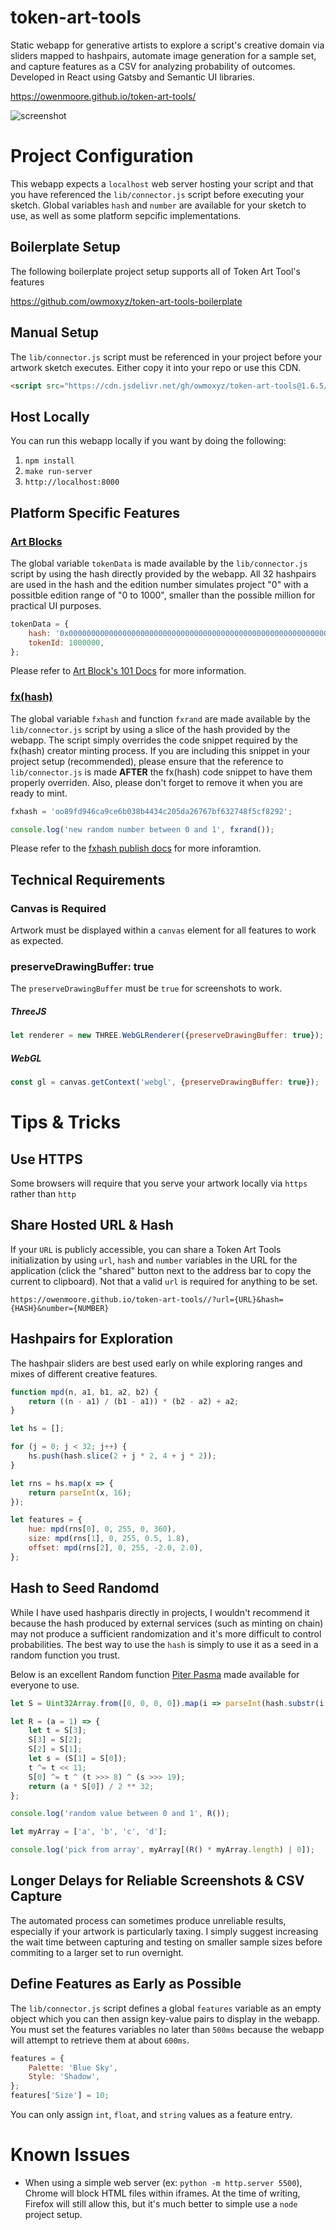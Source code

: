 # token-art-tools

Static webapp for generative artists to explore a script's creative domain via sliders mapped to hashpairs, automate image generation for a sample set, and capture features as a CSV for analyzing probability of outcomes. Developed in React using Gatsby and Semantic UI libraries.

https://owenmoore.github.io/token-art-tools/

![screenshot](assets/preview.jpg)

# Project Configuration

This webapp expects a `localhost` web server hosting your script and that you have referenced the `lib/connector.js` script before executing your sketch. Global variables `hash` and `number` are available for your sketch to use, as well as some platform sepcific implementations.

## Boilerplate Setup

The following boilerplate project setup supports all of Token Art Tool's features

https://github.com/owmoxyz/token-art-tools-boilerplate

## Manual Setup

The `lib/connector.js` script must be referenced in your project before your artwork sketch executes. Either copy it into your repo or use this CDN.

```html
<script src="https://cdn.jsdelivr.net/gh/owmoxyz/token-art-tools@1.6.5/lib/connector.js"></script>
```

## Host Locally

You can run this webapp locally if you want by doing the following:

1. `npm install`
2. `make run-server`
3. `http://localhost:8000`

## Platform Specific Features

### [Art Blocks](https://www.artblocks.io)

The global variable `tokenData` is made available by the `lib/connector.js` script by using the hash directly provided by the webapp. All 32 hashpairs are used in the hash and the edition number simulates project "0" with a possitble edition range of "0 to 1000", smaller than the possible million for practical UI purposes.

```js
tokenData = {
    hash: '0x0000000000000000000000000000000000000000000000000000000000000000',
    tokenId: 1000000,
};
```

Please refer to [Art Block's 101 Docs](https://docs.artblocks.io/creator-docs/creator-onboarding/readme/) for more information.

### [fx(hash)](https://www.fxhash.xyz)

The global variable `fxhash` and function `fxrand` are made available by the `lib/connector.js` script by using a slice of the hash provided by the webapp. The script simply overrides the code snippet required by the fx(hash) creator minting process. If you are including this snippet in your project setup (recommended), please ensure that the reference to `lib/connector.js` is made **AFTER** the fx(hash) code snippet to have them properly overriden. Also, please don't forget to remove it when you are ready to mint.

```js
fxhash = 'oo89fd946ca9ce6b038b4434c205da26767bf632748f5cf8292';

console.log('new random number between 0 and 1', fxrand());
```

Please refer to the [fxhash publish docs](https://www.fxhash.xyz/doc/artist/guide-publish-generative-token) for more inforamtion.

## Technical Requirements

### Canvas is Required

Artwork must be displayed within a `canvas` element for all features to work as expected.

### preserveDrawingBuffer: true

The `preserveDrawingBuffer` must be `true` for screenshots to work.

##### ThreeJS

```javascript
let renderer = new THREE.WebGLRenderer({preserveDrawingBuffer: true});
```

##### WebGL

```javascript
const gl = canvas.getContext('webgl', {preserveDrawingBuffer: true});
```

# Tips & Tricks

## Use HTTPS

Some browsers will require that you serve your artwork locally via `https` rather than `http`

## Share Hosted URL & Hash

If your `URL` is publicly accessible, you can share a Token Art Tools initialization by using `url`, `hash` and `number` variables in the URL for the application (click the "shared" button next to the address bar to copy the current to clipboard). Not that a valid `url` is required for anything to be set.

`https://owenmoore.github.io/token-art-tools//?url={URL}&hash={HASH}&number={NUMBER}`

## Hashpairs for Exploration

The hashpair sliders are best used early on while exploring ranges and mixes of different creative features.

```js
function mpd(n, a1, b1, a2, b2) {
    return ((n - a1) / (b1 - a1)) * (b2 - a2) + a2;
}

let hs = [];

for (j = 0; j < 32; j++) {
    hs.push(hash.slice(2 + j * 2, 4 + j * 2));
}

let rns = hs.map(x => {
    return parseInt(x, 16);
});

let features = {
    hue: mpd(rns[0], 0, 255, 0, 360),
    size: mpd(rns[1], 0, 255, 0.5, 1.8),
    offset: mpd(rns[2], 0, 255, -2.0, 2.0),
};
```

## Hash to Seed Randomd

While I have used hashparis directly in projects, I wouldn't recommend it because the hash produced by external services (such as minting on chain) may not produce a sufficient randomization and it's more difficult to control probabilities. The best way to use the `hash` is simply to use it as a seed in a random function you trust.

Below is an excellent Random function [Piter Pasma](https://twitter.com/piterpasma) made available for everyone to use.

```js
let S = Uint32Array.from([0, 0, 0, 0]).map(i => parseInt(hash.substr(i * 8 + 5, 8), 16));

let R = (a = 1) => {
    let t = S[3];
    S[3] = S[2];
    S[2] = S[1];
    let s = (S[1] = S[0]);
    t ^= t << 11;
    S[0] ^= t ^ (t >>> 8) ^ (s >>> 19);
    return (a * S[0]) / 2 ** 32;
};

console.log('random value between 0 and 1', R());

let myArray = ['a', 'b', 'c', 'd'];

console.log('pick from array', myArray[(R() * myArray.length) | 0]);
```

## Longer Delays for Reliable Screenshots & CSV Capture

The automated process can sometimes produce unreliable results, especially if your artwork is particularly taxing. I simply suggest increasing the wait time between capturing and testing on smaller sample sizes before commiting to a larger set to run overnight.

## Define Features as Early as Possible

The `lib/connector.js` script defines a global `features` variable as an empty object which you can then assign key-value pairs to display in the webapp. You must set the features variables no later than `500ms` because the webapp will attempt to retrieve them at about `600ms`.

```js
features = {
    Palette: 'Blue Sky',
    Style: 'Shadow',
};
features['Size'] = 10;
```

You can only assign `int`, `float`, and `string` values as a feature entry.

# Known Issues

-   When using a simple web server (ex: `python -m http.server 5500`), Chrome will block HTML files within iframes. At the time of writing, Firefox will still allow this, but it's much better to simple use a `node` project setup.

